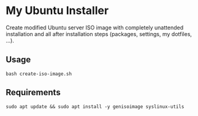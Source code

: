 # My Ubuntu Installer

Create modified Ubuntu server ISO image with completely unattended installation
and all after installation steps (packages, settings, my dotfiles, ...).

## Usage

    bash create-iso-image.sh

## Requirements

    sudo apt update && sudo apt install -y genisoimage syslinux-utils
